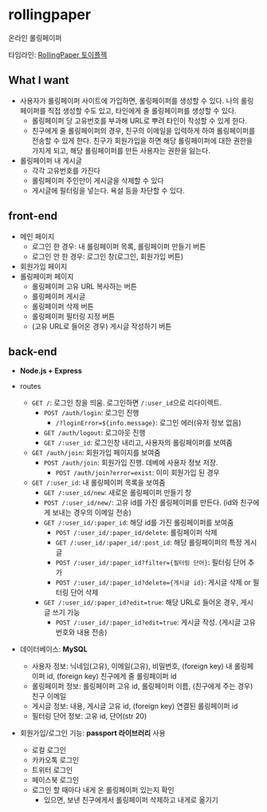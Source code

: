 # rollingpaper
온라인 롤링페이퍼

타임라인: [RollingPaper 토이플젝](https://www.notion.so/nittre/07707fc7e0ce4f1eb87d0638a4dee3b0?v=55090caacd2a44d8b0c39a346dc35c1d)

## What I want
- 사용자가 롤링페이퍼 사이트에 가입하면, 롤링페이퍼를 생성할 수 있다. 나의 롤링페이퍼를 직접 생성할 수도 있고, 타인에게 줄 롤링페이퍼를 생성할 수 있다.
    - 롤링페이퍼 당 고유번호를 부과해 URL로 뿌려 타인이 작성할 수 있게 한다.
    - 친구에게 줄 롤링페이퍼의 경우, 친구의 이메일을 입력하게 하여 롤링페이퍼를 전송할 수 있게 한다. 친구가 회원가입을 하면 해당 롤링페이퍼에 대한 권한을 가지게 되고, 해당 롤링페이퍼를 만든 사용자는 권한을 잃는다.
- 롤링페이퍼 내 게시글
    - 각각 고유번호를 가진다
    - 롤링페이퍼 주인만이 게시글을 삭제할 수 있다
    - 게시글에 필터링을 넣는다. 욕설 등을 차단할 수 있다.

## front-end
- 메인 페이지
    - 로그인 한 경우: 내 롤링페이퍼 목록, 롤링페이퍼 만들기 버튼
    - 로그인 안 한 경우: 로그인 창(로그인, 회원가입 버튼)
- 회원가입 페이지
- 롤링페이퍼 페이지
    - 롤링페이퍼 고유 URL 복사하는 버튼
    - 롤링페이퍼 게시글
    - 롤링페이퍼 삭제 버튼
    - 롤링페이퍼 필터링 지정 버튼
    - (고유 URL로 들어온 경우) 게시글 작성하기 버튼

## back-end
- **Node.js + Express**
- routes
    - `GET /`: 로그인 창을 띄움. 로그인하면 `/:user_id`으로 리다이렉트.
        - `POST /auth/login`: 로그인 진행
            - `/?loginError=${info.message}`: 로그인 에러(유저 정보 없음)
        - `GET /auth/logout`: 로그아웃 진행
        - `GET /:user_id`: 로그인창 내리고, 사용자의 롤링페이퍼를 보여줌
    - `GET /auth/join`: 회원가입 페이지를 보여줌
        - `POST /auth/join`: 회원가입 진행. 데베에 사용자 정보 저장.
            - `POST /auth/join?error=exist`: 이미 회원가입 된 경우
    - `GET /:user_id`: 내 롤링페이퍼 목록을 보여줌
        - `GET /:user_id/new`: 새로운 롤링페이퍼 만들기 창
        - `POST /:user_id/new/`: 고유 id를 가진 롤링페이퍼를 만든다. (id와 친구에게 보내는 경우의 이메일 전송)
        - `GET /:user_id/:paper_id`: 해당 id를 가진 롤링페이퍼를 보여줌
            - `POST /:user_id/:paper_id/delete`: 롤링페이퍼 삭제
            - `GET /:user_id/:paper_id/:post_id`: 해당 롤링페이퍼의 특정 게시글
            - `POST /:user_id/:paper_id?filter={필터링 단어}`: 필터링 단어 추가
            - `POST /:user_id/:paper_id?delete={게시글 id}`: 게시글 삭제 or 필터링 단어 삭제
        - `GET /:user_id/:paper_id?edit=true`: 해당 URL로 들어온 경우, 게시글 쓰기 가능
            - `POST /:user_id/:paper_id?edit=true`: 게시글 작성. (게시글 고유 번호와 내용 전송)

- 데이터베이스: **MySQL**
    - 사용자 정보: 닉네임(고유), 이메일(고유), 비밀번호, (foreign key) 내 롤링페이퍼 id, (foreign key) 친구에게 줄 롤링페이퍼 id
    - 롤링페이퍼 정보: 롤링페이퍼 고유 id, 롤링페이퍼 이름, (친구에게 주는 경우) 친구 이메일
    - 게시글 정보: 내용, 게시글 고유 id, (foreign key) 연결된 롤링페이퍼 id
    - 필터링 단어 정보: 고유 id, 단어(str 20)

- 회원가입/로그인 기능: **passport 라이브러리** 사용
    - 로컬 로그인
    - 카카오톡 로그인
    - 트위터 로그인
    - 페이스북 로그인
    - 로그인 할 때마다 내게 온 롤링페이퍼 있는지 확인
        - 있으면, 보낸 친구에게서 롤링페이퍼 삭제하고 내게로 옮기기
